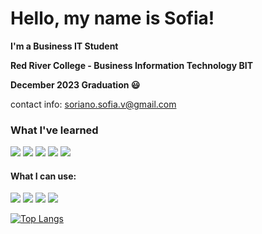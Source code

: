 # Hello, my name is Sofia!

**I'm a Business IT Student**

**Red River College - Business Information Technology BIT**

**December 2023 Graduation :smiley:**

contact info: soriano.sofia.v@gmail.com

### What I've learned 

<img src="https://img.shields.io/badge/Java-007396?style=flat-square&logo=java&logoColor=white"/> <img src="https://img.shields.io/badge/CSharp-239120?style=flat-square&logo=csharp&logoColor=white"/> <img src="https://img.shields.io/badge/JavaScript-F7DF1E?style=flat-square&logo=javaScript&logoColor=white"/> <img src="https://img.shields.io/badge/HTML5-E34F26?style=flat-square&logo=HTML5&logoColor=white"/> <img src="https://img.shields.io/badge/CSS-F43059?style=flat-square&logo=CSS Wizardry&logoColor=white"/>

#### What I can use:

<img src="https://img.shields.io/badge/Sublime Text-FF9800?style=flat-square&logo=Sublime Text&logoColor=white"/> <img src="https://img.shields.io/badge/Visual Studio Code-007ACC?style=flat-square&logo=Visual Studio Code&logoColor=white"/> <img src="https://img.shields.io/badge/Visual Studio-5C2D91?style=flat-square&logo=Visual Studio&logoColor=white"/> <img src="https://img.shields.io/badge/Notepad++-90E59A?style=flat-square&logo=Notepad++&logoColor=white"/>

[![Top Langs](https://github-readme-stats.vercel.app/api/top-langs/?username=sofso92&layout=compact)](https://github.com/anuraghazra/github-readme-stats)
